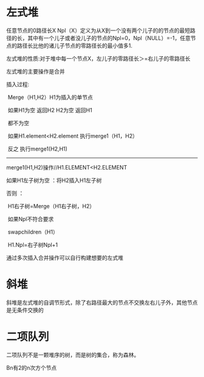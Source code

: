 # 左式堆

任意节点的0路径长X Npl（X）定义为从X到一个没有两个儿子的的节点的最短路径的长，其中有一个儿子或者没儿子的节点的Npl=0，Npl（NULL）=-1，任意节点的路径长比他的诸儿子节点的零路径长的最小值多1.

左式堆的性质:对于堆中每一个节点X，左儿子的零路径长＞=右儿子的零路径长

左式堆的主要操作是合并

插入过程:

​	Merge（H1,H2）H1为插入的单节点

​	如果H1为空 返回H2  H2为空 返回H1

​	都不为空

​		如果H1.element<H2.element 执行merge1（H1，H2）

​		反之 执行merge1(H2,H1)

---

merge1(H1,H2)操作//H1.ELEMENT<H2.ELEMENT

如果H1左子树为空 ：将H2插入H1左子树

否则 ：

​	H1右子树=Merge（H1右子树，H2）

​	如果Npl不符合要求

​		swapchildren（H1）

​		H1.Npl=右子树Npl+1

通过多次插入合并操作可以自行构建想要的左式堆

# 斜堆

斜堆是左式堆的自调节形式，除了右路径最大的节点不交换左右儿子外，其他节点是无条件交换的 

# 二项队列

二项队列不是一颗堆序的树，而是树的集合，称为森林。

Bn有2的n次方个节点
